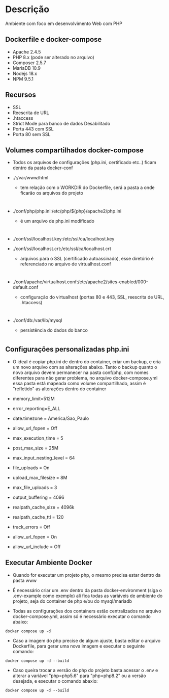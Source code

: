 # Descrição
Ambiente com foco em desenvolvimento Web com PHP

## Dockerfile e docker-compose
- Apache   2.4.5
- PHP      8.x (pode ser alterado no arquivo)
- Composer 2.5.7
- MariaDB  10.9
- Nodejs   18.x
- NPM      9.5.1

## Recursos
- SSL 
- Reescrita de URL
- .htaccess
- Strict Mode para banco de dados Desabilitado
- Porta 443 com SSL
- Porta 80 sem SSL

## Volumes compartilhados docker-compose

- Todos os arquivos de configurações (php.ini, certificado etc..) ficam dentro da pasta docker-conf

* ./:/var/www/html 
    * tem relação com o WORKDIR do Dockerfile, será a pasta a onde ficarão os arquivos do projeto

    #

* ./conf/php/php.ini:/etc/php/${php}/apache2/php.ini
    * é um arquivo de php.ini modificado

    #

* ./conf/ssl/localhost.key:/etc/ssl/ca/localhost.key
* ./conf/ssl/localhost.crt:/etc/ssl/ca/localhost.crt
    * arquivos para o SSL (certificado autoassinado), esse diretório é referenciado no arquivo de virtualhost.conf

    #

* ./conf/apache/virtualhost.conf:/etc/apache2/sites-enabled/000-default.conf
    * configuração do virtualhost (portas 80 e 443, SSL, reescrita de URL, .htaccess)

    #

* ./conf/db:/var/lib/mysql
   * persistência do dados do banco

   #

## Configurações personalizadas php.ini

- O ideal é copiar php.ini de dentro do container, criar um backup, e cria um novo arquivo com as alterações abaixo. Tanto o backup quanto o novo arquivo devem permanecer na pasta conf/php, com nomes diferentes para não gerar problema, no arquivo docker-compose.yml essa pasta está mapeada como volume compartilhado, assim é "refletido" as alterações dentro do container

- memory_limit=512M
- error_reporting=E_ALL
- date.timezone = America/Sao_Paulo
- allow_url_fopen = Off
- max_execution_time = 5
- post_max_size = 25M
- max_input_nesting_level = 64
- file_uploads = On
- upload_max_filesize = 8M
- max_file_uploads = 3
- output_buffering = 4096
- realpath_cache_size = 4096k
- realpath_cache_ttl = 120
- track_errors = Off
- allow_url_fopen = On
- allow_url_include = Off

## Executar Ambiente Docker

- Quando for executar um projeto php, o mesmo precisa estar dentro da pasta www

- É necessário criar um .env dentro da pasta docker-environment (siga o .env-example como exemplo) ali fica todas as variáveis de ambiente do projeto, seja do container de php e/ou do mysql/mariadb

- Todas as configurações dos containers estão centralizados no arquivo docker-compose.yml, assim só é necessário executar o comando abaixo:

~~~~
docker compose up -d
~~~~

- Caso a imagem do php precise de algum ajuste, basta editar o arquivo Dockerfile, para gerar uma nova imagem e executar o seguinte comando:

~~~
docker compose up -d --build
~~~

- Caso queira trocar a versão do php do projeto basta acessar o .env e alterar a variável "php=php5.6" para "php=php8.2" ou a versão desejada, e executar o comando abaxio:

~~~
docker compose up -d --build
~~~